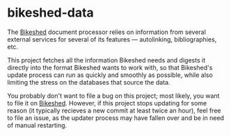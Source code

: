 # bikeshed-data

The [Bikeshed](https://github.com/tabatkins/bikeshed) document processor
relies on information from several external services
for several of its features —
autolinking, bibliographies, etc.

This project fetches all the information Bikeshed needs
and digests it directly into the format Bikeshed wants to work with,
so that Bikeshed's update process can run as quickly and smoothly as possible,
while also limiting the stress on the databases that source the data.

You probably don't want to file a bug on this project;
most likely, you want to file it on [Bikeshed](https://github.com/tabatkins/bikeshed/issues/).
However, if this project stops updating for some reason
(it typically recieves a new commit at least twice an hour),
feel free to file an issue,
as the updater process may have fallen over
and be in need of manual restarting.
